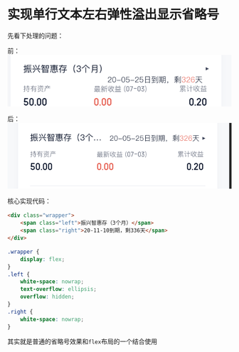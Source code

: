 # 实现单行文本左右弹性溢出显示省略号

先看下处理的问题：

前：
![问题](./img/cd13c2606483fdad9d001e407.png)

后：
![解决效果](./img/e99c0da829fd75f491bda9f43.png)

核心实现代码：

```html
<div class="wrapper">
    <span class="left">振兴智惠存（3个月）</span>
    <span class="right">20-11-10到期，剩336天</span>
</div>
```

```css
.wrapper {
    display: flex;
}
.left {
    white-space: nowrap;
    text-overflow: ellipsis;
    overflow: hidden;
}
.right {
    white-space: nowrap;
}
```

其实就是普通的省略号效果和`flex`布局的一个结合使用
